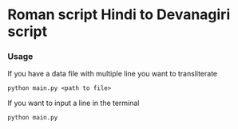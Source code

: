 # Roman script Hindi to Devanagiri script

### Usage

If you have a data file with multiple line you want to transliterate 

`python main.py <path to file>`

If you want to input a line in the terminal

`python main.py`
